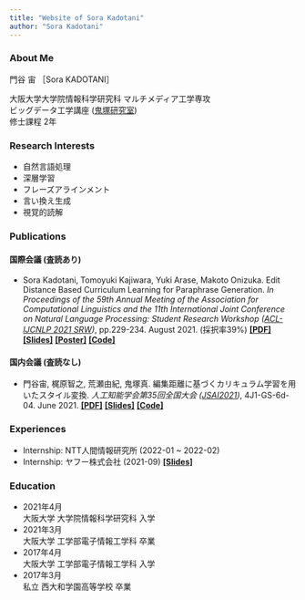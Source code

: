 ```yaml
---
title: "Website of Sora Kadotani"
author: "Sora Kadotani"
---
```


### About Me
門谷 宙 ［Sora KADOTANI］

大阪大学大学院情報科学研究科 マルチメディア工学専攻 \
ビッグデータ工学講座
([鬼塚研究室](http://www-bigdata.ist.osaka-u.ac.jp/ja/home/)) \
修士課程 2年


### Research Interests
* 自然言語処理
* 深層学習
* フレーズアラインメント
* 言い換え生成
* 視覚的読解


### Publications
#### 国際会議 (査読あり)
* Sora Kadotani, Tomoyuki Kajiwara, Yuki Arase, Makoto Onizuka.
  Edit Distance Based Curriculum Learning for Paraphrase Generation.
  *In Proceedings of the 59th Annual Meeting of the Association for Computational Linguistics and the 11th International Joint Conference on Natural Language Processing: Student Research Workshop
  ([ACL-IJCNLP 2021 SRW](https://sites.google.com/view/acl-ijcnlp-2021-srw/))*, pp.229-234. August 2021. (採択率39%)
  **[[PDF]](https://aclanthology.org/2021.acl-srw.24/)**
  **[[Slides]](/pdf/acl2021srw_slides.pdf)**
  **[[Poster]](/pdf/acl2021srw_poster.pdf)**
  **[[Code]](https://github.com/kadotani-ist/cl_paraphrase)**

#### 国内会議 (査読なし)
* 門谷宙, 梶原智之, 荒瀬由紀, 鬼塚真.
  編集距離に基づくカリキュラム学習を用いたスタイル変換.
  *人工知能学会第35回全国大会 ([JSAI2021](https://www.ai-gakkai.or.jp/jsai2021/))*, 4J1-GS-6d-04. June 2021.
  **[[PDF]](https://www.jstage.jst.go.jp/article/pjsai/JSAI2021/0/JSAI2021_4J1GS6d04/_article/-char/ja/)**
  **[[Slides]](/pdf/jsai2021_slides.pdf)**
  **[[Code]](https://github.com/kadotani-ist/cl_paraphrase)**


### Experiences
* Internship: NTT人間情報研究所 (2022-01 ~ 2022-02)
* Internship: ヤフー株式会社 (2021-09)
  **[[Slides]](/pdf/yahoo_slides.pdf)**


### Education
* 2021年4月  \
  大阪大学 大学院情報科学研究科 入学
* 2021年3月  \
  大阪大学 工学部電子情報工学科 卒業
* 2017年4月  \
  大阪大学 工学部電子情報工学科 入学
* 2017年3月  \
  私立 西大和学園高等学校 卒業
